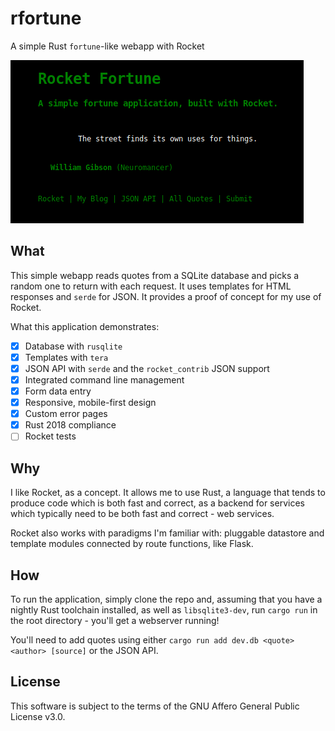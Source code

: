 # rfortune
A simple Rust `fortune`-like webapp with Rocket

![A screenshot of rfortune in action](screenshot.png)

## What
This simple webapp reads quotes from a SQLite database and picks a random one to return
with each request. It uses templates for HTML responses and `serde` for JSON.
It provides a proof of concept for my use of Rocket.

What this application demonstrates:
- [x] Database with `rusqlite`
- [x] Templates with `tera`
- [x] JSON API with `serde` and the `rocket_contrib` JSON support
- [x] Integrated command line management
- [x] Form data entry
- [x] Responsive, mobile-first design
- [x] Custom error pages
- [x] Rust 2018 compliance
- [ ] Rocket tests

## Why
I like Rocket, as a concept. It allows me to use Rust, a language that tends to
produce code which is both fast and correct, as a backend for services which
typically need to be both fast and correct - web services.

Rocket also works with paradigms I'm familiar with: pluggable datastore and
template modules connected by route functions, like Flask.

## How
To run the application, simply clone the repo and, assuming that you have
a nightly Rust toolchain installed, as well as `libsqlite3-dev`, run
`cargo run` in the root directory - you'll get a webserver running!

You'll need to add quotes using either `cargo run add dev.db <quote> <author> [source]`
or the JSON API.

## License
This software is subject to the terms of the GNU Affero General Public License v3.0.


